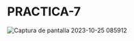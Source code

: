 # PRACTICA-7
![Captura de pantalla 2023-10-25 085912](https://github.com/EDWINYAHIR13/PRACTICA-7/assets/148461746/7ac7c380-96e7-4196-80ed-8f348a444ed3)
